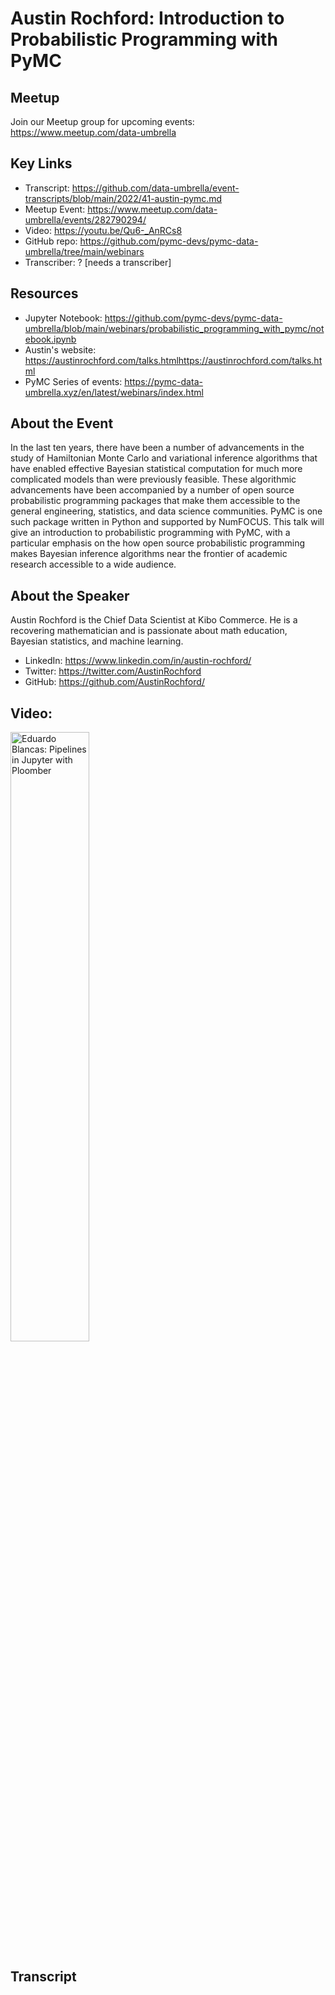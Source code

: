 # Austin Rochford: Introduction to Probabilistic Programming with PyMC

## Meetup
Join our Meetup group for upcoming events:
https://www.meetup.com/data-umbrella

## Key Links
- Transcript: https://github.com/data-umbrella/event-transcripts/blob/main/2022/41-austin-pymc.md
- Meetup Event: https://www.meetup.com/data-umbrella/events/282790294/
- Video:  https://youtu.be/Qu6-_AnRCs8
- GitHub repo: https://github.com/pymc-devs/pymc-data-umbrella/tree/main/webinars
- Transcriber:  ? [needs a transcriber]

## Resources
- Jupyter Notebook: https://github.com/pymc-devs/pymc-data-umbrella/blob/main/webinars/probabilistic_programming_with_pymc/notebook.ipynb
- Austin's website:  https://austinrochford.com/talks.htmlhttps://austinrochford.com/talks.html
- PyMC Series of events:  https://pymc-data-umbrella.xyz/en/latest/webinars/index.html

## About the Event
In the last ten years, there have been a number of advancements in the study of Hamiltonian Monte Carlo and variational inference algorithms that have enabled effective Bayesian statistical computation for much more complicated models than were previously feasible. These algorithmic advancements have been accompanied by a number of open source probabilistic programming packages that make them accessible to the general engineering, statistics, and data science communities. PyMC is one such package written in Python and supported by NumFOCUS. This talk will give an introduction to probabilistic programming with PyMC, with a particular emphasis on the how open source probabilistic programming makes Bayesian inference algorithms near the frontier of academic research accessible to a wide audience.

## About the Speaker
Austin Rochford is the Chief Data Scientist at Kibo Commerce. He is a recovering mathematician and is passionate about math education, Bayesian statistics, and machine learning.

- LinkedIn: https://www.linkedin.com/in/austin-rochford/
- Twitter: https://twitter.com/AustinRochford
- GitHub: https://github.com/AustinRochford/

## Video:

<a href="http://www.youtube.com/watch?feature=player_embedded&v=Qu6-_AnRCs8" target="_blank"><img src="http://img.youtube.com/vi/Qu6-_AnRCs8/0.jpg"
alt="Eduardo Blancas: Pipelines in Jupyter with Ploomber" width="50%" /></a>

## Transcript

